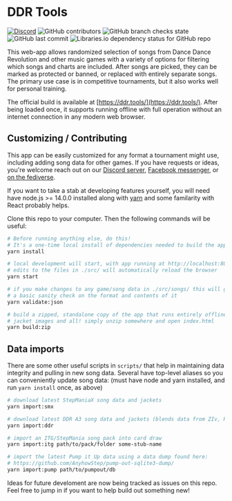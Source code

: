 # DDR Tools

[![Discord](https://img.shields.io/discord/1013159796024823898?label=discord&style=flat-square)](https://discord.gg/QPyEATsbP7) ![GitHub contributors](https://img.shields.io/github/contributors/noahm/ddrcarddraw?style=flat-square) ![GitHub branch checks state](https://img.shields.io/github/checks-status/noahm/ddrcarddraw/main?style=flat-square) ![GitHub last commit](https://img.shields.io/github/last-commit/noahm/ddrcarddraw?style=flat-square) ![Libraries.io dependency status for GitHub repo](https://img.shields.io/librariesio/github/noahm/DDRCardDraw?style=flat-square)

This web-app allows randomized selection of songs from Dance Dance Revolution and other music games
with a variety of options for filtering which songs and charts are included. After songs are picked,
they can be marked as protected or banned, or replaced with entirely separate songs. The primary use case
is in competitive tournaments, but it also works well for personal training.

The official build is available at [https://ddr.tools/](https://ddr.tools/).
After being loaded once, it supports running offline with full operation without
an internet connection in any modern web browser.

## Customizing / Contributing

This app can be easily customized for any format a tournament might use, including adding song
data for other games. If you have requests or ideas, you're welcome reach out on our [Discord server](https://discord.gg/QPyEATsbP7), [Facebook messenger](https://m.me/noah.manneschmidt), or [on the fediverse](https://mastodon.content.town/@noahm).

If you want to take a stab at developing features yourself, you will need have node.js >= 14.0.0 installed along with
[yarn](https://yarnpkg.com/) and some familarity with React probably helps.

Clone this repo to your computer. Then the following commands will be useful:

```sh
# Before running anything else, do this!
# It's a one-time local install of dependencies needed to build the app.
yarn install

# local development will start, with app running at http://localhost:8080/
# edits to the files in ./src/ will automatically reload the browser
yarn start

# if you make changes to any game/song data in ./src/songs/ this will give
# a basic sanity check on the format and contents of it
yarn validate:json

# build a zipped, standalone copy of the app that runs entirely offline,
# jacket images and all! simply unzip somewhere and open index.html
yarn build:zip
```

## Data imports

There are some other useful scripts in `scripts/` that help in maintaining data integrity and pulling
in new song data. Several have top-level aliases so you can conveniently update song data: (must have node and yarn installed, and run `yarn install` once, as above)

```sh
# download latest StepManiaX song data and jackets
yarn import:smx

# download latest DDR A3 song data and jackets (blends data from ZIv, RemyWiki, skillattack)
yarn import:ddr

# import an ITG/StepMania song pack into card draw
yarn import:itg path/to/pack/folder some-stub-name

# import the latest Pump it Up data using a data dump found here:
# https://github.com/AnyhowStep/pump-out-sqlite3-dump/
yarn import:pump path/to/pumpout/db
```

Ideas for future develoment are now being tracked as issues on this repo. Feel free to jump in if you
want to help build out something new!
